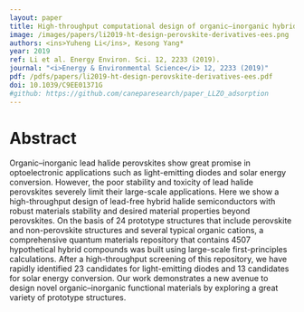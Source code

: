 ```yaml
---
layout: paper
title: High-throughput computational design of organic–inorganic hybrid halide semiconductors beyond perovskites for optoelectronics
image: /images/papers/li2019-ht-design-perovskite-derivatives-ees.png
authors: <ins>Yuheng Li</ins>, Kesong Yang*
year: 2019
ref: Li et al. Energy Environ. Sci. 12, 2233 (2019).
journal: "<i>Energy & Environmental Science</i> 12, 2233 (2019)"
pdf: /pdfs/papers/li2019-ht-design-perovskite-derivatives-ees.pdf
doi: 10.1039/C9EE01371G
#github: https://github.com/caneparesearch/paper_LLZO_adsorption
---
```


# Abstract

Organic–inorganic lead halide perovskites show great promise in optoelectronic applications such as light-emitting diodes and solar energy conversion. However, the poor stability and toxicity of lead halide perovskites severely limit their large-scale applications. Here we show a high-throughput design of lead-free hybrid halide semiconductors with robust materials stability and desired material properties beyond perovskites. On the basis of 24 prototype structures that include perovskite and non-perovskite structures and several typical organic cations, a comprehensive quantum materials repository that contains 4507 hypothetical hybrid compounds was built using large-scale first-principles calculations. After a high-throughput screening of this repository, we have rapidly identified 23 candidates for light-emitting diodes and 13 candidates for solar energy conversion. Our work demonstrates a new avenue to design novel organic–inorganic functional materials by exploring a great variety of prototype structures. 